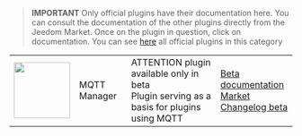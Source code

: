 
>**IMPORTANT**
>Only official plugins have their documentation here. You can consult the documentation of the other plugins directly from the Jeedom Market. Once on the plugin in question, click on documentation.
>You can see [here](https://market.jeedom.com/index.php?v=d&p=market&type=plugin&categorie=mqtt2) all official plugins in this category


| | | | |
|--- | --- | --- | ---|
|<img src="./beta/._icon.png" class="pluginLogo" width="100" />|MQTT Manager|ATTENTION plugin available only in beta<br/>Plugin serving as a basis for plugins using MQTT|[Beta documentation](./beta/index.md)<br/>[Market](https://market.jeedom.com/index.php?v=d&p=market_display&id=4213)<br/>[Changelog beta](./beta/changelog.md)|
